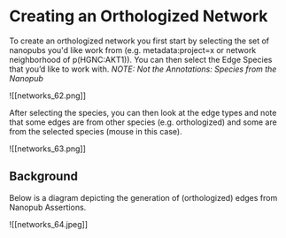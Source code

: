 # Creating an Orthologized Network

To create an orthologized network you first start by selecting the set of nanopubs you'd like work from (e.g. metadata:project=x or network neighborhood of p(HGNC:AKT1)).
You can then select the Edge Species that you’d like to work with.  *NOTE: Not the Annotations: Species from the Nanopub*

![[networks_62.png]]

After selecting the species, you can then look at the edge types and note that some edges are from other species (e.g. orthologized) and some are from the selected species (mouse in this case).

![[networks_63.png]]

##  Background
Below is a diagram depicting the generation of (orthologized) edges from Nanopub Assertions.

![[networks_64.jpeg]]

